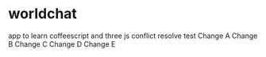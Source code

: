 # worldchat
app to learn coffeescript and three js
conflict resolve test
Change A
Change B
Change C
Change D
Change E